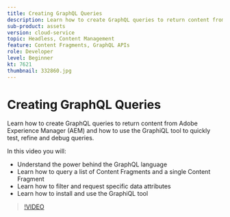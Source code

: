 ```yaml
---
title: Creating GraphQL Queries
description: Learn how to create GraphQL queries to return content from Adobe Experience Manager (AEM) and how to use the GraphiQL tool to quickly test, refine and debug queries.
sub-product: assets
version: cloud-service
topic: Headless, Content Management
feature: Content Fragments, GraphQL APIs
role: Developer
level: Beginner
kt: 7621
thumbnail: 332860.jpg
---
```


# Creating GraphQL Queries

Learn how to create GraphQL queries to return content from Adobe Experience Manager (AEM) and how to use the GraphiQL tool to quickly test, refine and debug queries.

In this video you will:

+ Understand the power behind the GraphQL language
+ Learn how to query a list of Content Fragments and a single Content Fragment
+ Learn how to filter and request specific data attributes
+ Learn how to install and use the GraphiQL tool

>[!VIDEO](https://video.tv.adobe.com/v/332860/?quality=12&learn=on)
